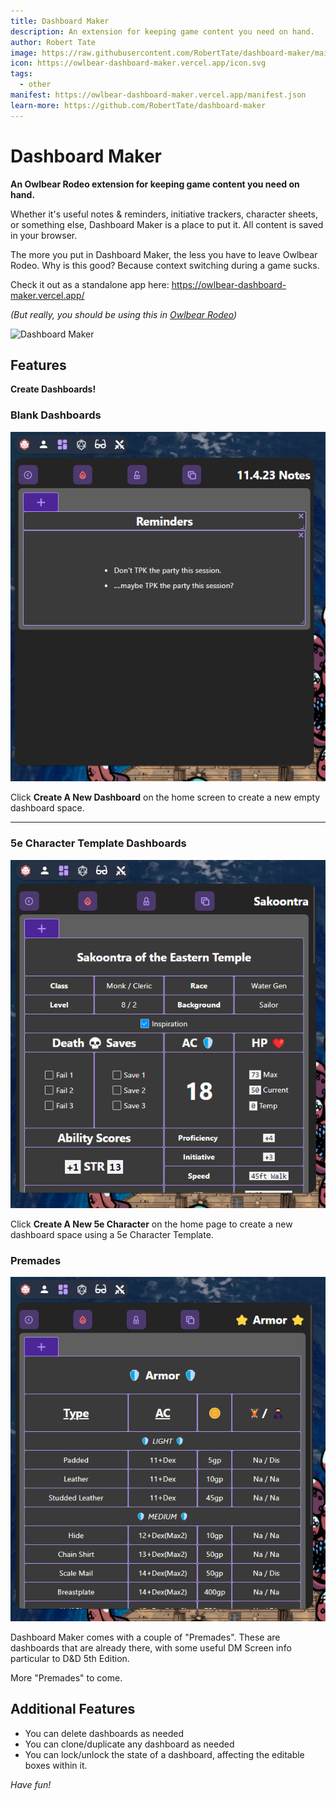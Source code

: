 ```yaml
---
title: Dashboard Maker
description: An extension for keeping game content you need on hand.
author: Robert Tate
image: https://raw.githubusercontent.com/RobertTate/dashboard-maker/main/docs/DashboardMakerPreview.gif
icon: https://owlbear-dashboard-maker.vercel.app/icon.svg
tags:
  - other
manifest: https://owlbear-dashboard-maker.vercel.app/manifest.json
learn-more: https://github.com/RobertTate/dashboard-maker
---
```


# Dashboard Maker

**An Owlbear Rodeo extension for keeping game content you need on hand.**

Whether it's useful notes & reminders, initiative trackers, character sheets, or something else, Dashboard Maker is a place to put it. All content is saved in your browser.

The more you put in Dashboard Maker, the less you have to leave Owlbear Rodeo. Why is this good? Because context switching during a game sucks.

Check it out as a standalone app here: https://owlbear-dashboard-maker.vercel.app/

_(But really, you should be using this in [Owlbear Rodeo](https://www.owlbear.rodeo/))_

![Dashboard Maker](https://raw.githubusercontent.com/RobertTate/dashboard-maker/main/docs/DashboardMakerPreview.gif)

## Features

**Create Dashboards!**

### Blank Dashboards

![Blank Dashboards](https://raw.githubusercontent.com/RobertTate/dashboard-maker/main/docs/DashboardMaker2.png)

Click **Create A New Dashboard** on the home screen to create a new empty dashboard space.

---

### 5e Character Template Dashboards

![5e Character Template Dashboards](https://raw.githubusercontent.com/RobertTate/dashboard-maker/main/docs/DashboardMaker3.png)

Click **Create A New 5e Character** on the home page to create a new dashboard space using a 5e Character Template.

### Premades

![Dashboard "Premades"](https://raw.githubusercontent.com/RobertTate/dashboard-maker/main/docs/DashboardMaker4.png)

Dashboard Maker comes with a couple of "Premades". These are dashboards that are already there, with some useful DM Screen info particular to D&D 5th Edition.

More "Premades" to come.

## Additional Features

- You can delete dashboards as needed
- You can clone/duplicate any dashboard as needed
- You can lock/unlock the state of a dashboard, affecting the editable boxes within it.

_Have fun!_
